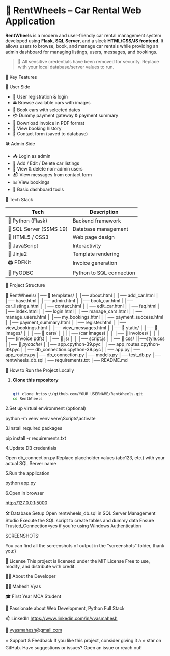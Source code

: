 # 🚗 RentWheels – Car Rental Web Application

**RentWheels** is a modern and user-friendly car rental management system developed using **Flask**, **SQL Server**, and a sleek **HTML/CSS/JS frontend**. It allows users to browse, book, and manage car rentals while providing an admin dashboard for managing listings, users, messages, and bookings.

> 🔐 All sensitive credentials have been removed for security. Replace with your local database/server values to run.


📌 Key Features

👤 User Side
- 🔐 User registration & login
- 🚘 Browse available cars with images
- 📝 Book cars with selected dates
- 💳 Dummy payment gateway & payment summary
- 📄 Download invoice in PDF format
- 📅 View booking history
- 📩 Contact form (saved to database)

🛠️ Admin Side
- 📥 Login as admin
- 🚗 Add / Edit / Delete car listings
- 👥 View & delete non-admin users
- 📬 View messages from contact form
- 📊 View bookings
- 🔧 Basic dashboard tools


🧰 Tech Stack

| Tech | Description |
|------|-------------|
| 🐍 Python (Flask) | Backend framework |
| 🧾 SQL Server (SSMS 19) | Database management |
| 🎨 HTML5 / CSS3 | Web page design |
| 🧠 JavaScript | Interactivity |
| 🧩 Jinja2 | Template rendering |
| 🖨️ PDFKit | Invoice generation |
| 🔗 PyODBC | Python to SQL connection |


📁 Project Structure

📂 RentWheels/
│── 📂 templates/
│   │── about.html
│   │── add_car.html
│   │── base.html
│   │── admin.html
│   │── book_car.html
|   │── car_listings.html
│   │── contact.html
│   │── edit_car.html
│   │── faq.html
│   │── index.html
│   │── login.html
│   │── manage_cars.html
│   │── manage_users.html
│   │── my_bookings.html
│   │── payment_success.html
│   │── payment_summary.html
│   │── register.html
│   │── view_bookings.html
│   │── view_messages.html
│
│── 📂 static/
│   │── 📂 images/
│   │   │── 📂 cars/
│   │   |   │── (car images)
│   │   │── 📂 invoices/
│   │   |   │── (invoice pdfs)
│   │── 📂 js/
│   │   │── script.js
│   │── 📂 css/
|       |──style.css
|
│── 📂 _pycache_/
│   │── app.cpython-39.pyc
│   │── app_routes.cpython-39.pyc
│   │── db_connection.cpython-39.pyc
|
│── app.py
│── app_routes.py
│── db_connection.py
│── models.py
│── test_db.py
│── rentwheels_db.sql
│── requirements.txt
│── README.md   


🚀 How to Run the Project Locally

1. **Clone this repository**
   ```bash
   
   git clone https://github.com/YOUR_USERNAME/RentWheels.git
   cd RentWheels
   
2.Set up virtual environment (optional)

python -m venv venv
venv\Scripts\activate

3.Install required packages

pip install -r requirements.txt

4.Update DB credentials

Open db_connection.py
Replace placeholder values (abc123, etc.) with your actual SQL Server name

5.Run the application

python app.py

6.Open in browser

http://127.0.0.1:5000


🛠️ Database Setup
Open rentwheels_db.sql in SQL Server Management Studio
Execute the SQL script to create tables and dummy data
Ensure Trusted_Connection=yes if you're using Windows Authentication

SCREENSHOTS:

You can find all the screenshots of output in the "screenshots" folder, thank you:}


📄 License
This project is licensed under the MIT License
Free to use, modify, and distribute with credit.


🙋‍♂️ About the Developer

👨‍💻 Mahesh Vyas

🎓 First Year MCA Student

💼 Passionate about Web Development, Python Full Stack

📫 LinkedIn https://www.linkedin.com/in/vyasmahesh

📧 vyasmahesh@gmail.com 

⭐ Support & Feedback
If you like this project, consider giving it a ⭐ star on GitHub.
Have suggestions or issues? Open an issue or reach out!
